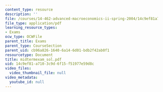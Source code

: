 ```yaml
---
content_type: resource
description: ''
file: /courses/14-462-advanced-macroeconomics-ii-spring-2004/14c9ef81a7103c9d6f15f51977e59d8c_midtermexam_sol.pdf
file_type: application/pdf
learning_resource_types:
- Exams
ocw_type: OCWFile
parent_title: Exams
parent_type: CourseSection
parent_uid: cb96a826-1640-6a14-6d01-bdb2f42ab0f1
resourcetype: Document
title: midtermexam_sol.pdf
uid: 14c9ef81-a710-3c9d-6f15-f51977e59d8c
video_files:
  video_thumbnail_file: null
video_metadata:
  youtube_id: null
---
```

